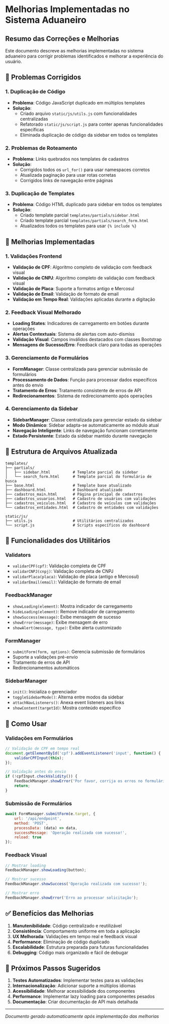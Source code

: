 # Melhorias Implementadas no Sistema Aduaneiro

## Resumo das Correções e Melhorias

Este documento descreve as melhorias implementadas no sistema aduaneiro para corrigir problemas identificados e melhorar a experiência do usuário.

## 🔧 Problemas Corrigidos

### 1. Duplicação de Código
- **Problema**: Código JavaScript duplicado em múltiplos templates
- **Solução**: 
  - Criado arquivo `static/js/utils.js` com funcionalidades centralizadas
  - Refatorado `static/js/script.js` para conter apenas funcionalidades específicas
  - Eliminada duplicação de código da sidebar em todos os templates

### 2. Problemas de Roteamento
- **Problema**: Links quebrados nos templates de cadastros
- **Solução**:
  - Corrigidos todos os `url_for()` para usar namespaces corretos
  - Atualizada paginação para usar rotas corretas
  - Corrigidos links de navegação entre páginas

### 3. Duplicação de Templates
- **Problema**: Código HTML duplicado para sidebar em todos os templates
- **Solução**:
  - Criado template parcial `templates/partials/sidebar.html`
  - Criado template parcial `templates/partials/search_form.html`
  - Atualizados todos os templates para usar `{% include %}`

## 🚀 Melhorias Implementadas

### 1. Validações Frontend
- **Validação de CPF**: Algoritmo completo de validação com feedback visual
- **Validação de CNPJ**: Algoritmo completo de validação com feedback visual
- **Validação de Placa**: Suporte a formatos antigo e Mercosul
- **Validação de Email**: Validação de formato de email
- **Validação em Tempo Real**: Validações aplicadas durante a digitação

### 2. Feedback Visual Melhorado
- **Loading States**: Indicadores de carregamento em botões durante operações
- **Alertas Contextuais**: Sistema de alertas com auto-dismiss
- **Validação Visual**: Campos inválidos destacados com classes Bootstrap
- **Mensagens de Sucesso/Erro**: Feedback claro para todas as operações

### 3. Gerenciamento de Formulários
- **FormManager**: Classe centralizada para gerenciar submissão de formulários
- **Processamento de Dados**: Função para processar dados específicos antes do envio
- **Tratamento de Erros**: Tratamento consistente de erros de API
- **Redirecionamentos**: Sistema de redirecionamento após operações

### 4. Gerenciamento da Sidebar
- **SidebarManager**: Classe centralizada para gerenciar estado da sidebar
- **Modo Dinâmico**: Sidebar adapta-se automaticamente ao módulo atual
- **Navegação Inteligente**: Links de navegação funcionam corretamente
- **Estado Persistente**: Estado da sidebar mantido durante navegação

## 📁 Estrutura de Arquivos Atualizada

```
templates/
├── partials/
│   ├── sidebar.html          # Template parcial da sidebar
│   └── search_form.html      # Template parcial do formulário de busca
├── base.html                 # Template base atualizado
├── dashboard.html            # Dashboard atualizado
├── cadastros_main.html       # Página principal de cadastros
├── cadastros_usuarios.html   # Cadastro de usuários com validações
├── cadastros_veiculos.html   # Cadastro de veículos com validações
└── cadastros_entidades.html  # Cadastro de entidades com validações

static/js/
├── utils.js                  # Utilitários centralizados
└── script.js                 # Scripts específicos do dashboard
```

## 🎯 Funcionalidades dos Utilitários

### Validators
- `validarCPF(cpf)`: Validação completa de CPF
- `validarCNPJ(cnpj)`: Validação completa de CNPJ
- `validarPlaca(placa)`: Validação de placa (antigo e Mercosul)
- `validarEmail(email)`: Validação de formato de email

### FeedbackManager
- `showLoading(element)`: Mostra indicador de carregamento
- `hideLoading(element)`: Remove indicador de carregamento
- `showSuccess(message)`: Exibe mensagem de sucesso
- `showError(message)`: Exibe mensagem de erro
- `showAlert(message, type)`: Exibe alerta customizado

### FormManager
- `submitForm(form, options)`: Gerencia submissão de formulários
- Suporte a validações pré-envio
- Tratamento de erros de API
- Redirecionamentos automáticos

### SidebarManager
- `init()`: Inicializa o gerenciador
- `toggleSidebarMode()`: Alterna entre modos da sidebar
- `attachNavListeners()`: Anexa event listeners aos links
- `showContent(targetId)`: Mostra conteúdo específico

## 🔄 Como Usar

### Validações em Formulários
```javascript
// Validação de CPF em tempo real
document.getElementById('cpf').addEventListener('input', function() {
    validarCPFInput(this);
});

// Validação antes do envio
if (!cpfInput.checkValidity()) {
    FeedbackManager.showError('Por favor, corrija os erros no formulário');
    return;
}
```

### Submissão de Formulários
```javascript
await FormManager.submitForm(e.target, {
    url: '/api/endpoint',
    method: 'POST',
    processData: (data) => data,
    successMessage: 'Operação realizada com sucesso!',
    reload: true
});
```

### Feedback Visual
```javascript
// Mostrar loading
FeedbackManager.showLoading(button);

// Mostrar sucesso
FeedbackManager.showSuccess('Operação realizada com sucesso!');

// Mostrar erro
FeedbackManager.showError('Erro ao processar solicitação');
```

## ✅ Benefícios das Melhorias

1. **Manutenibilidade**: Código centralizado e reutilizável
2. **Consistência**: Comportamento uniforme em toda a aplicação
3. **UX Melhorada**: Validações em tempo real e feedback visual
4. **Performance**: Eliminação de código duplicado
5. **Escalabilidade**: Estrutura preparada para futuras funcionalidades
6. **Debugging**: Código mais organizado e fácil de debugar

## 🚀 Próximos Passos Sugeridos

1. **Testes Automatizados**: Implementar testes para as validações
2. **Internacionalização**: Adicionar suporte a múltiplos idiomas
3. **Acessibilidade**: Melhorar acessibilidade dos componentes
4. **Performance**: Implementar lazy loading para componentes pesados
5. **Documentação**: Criar documentação de API mais detalhada

---

*Documento gerado automaticamente após implementação das melhorias*
